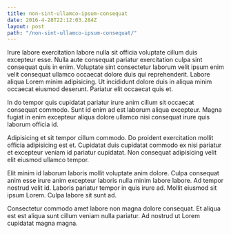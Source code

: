 ```yaml
---
title: non-sint-ullamco-ipsum-consequat
date: 2016-4-28T22:12:03.284Z
layout: post
path: "/non-sint-ullamco-ipsum-consequat/"
---
```


Irure labore exercitation labore nulla sit officia voluptate cillum duis excepteur esse. Nulla aute consequat pariatur exercitation culpa sint consequat quis in enim. Voluptate sint consectetur laborum velit ipsum enim velit consequat ullamco occaecat dolore duis qui reprehenderit. Labore aliqua Lorem minim adipisicing. Ut incididunt dolore duis in aliqua minim occaecat eiusmod deserunt. Pariatur elit occaecat quis et.

In do tempor quis cupidatat pariatur irure anim cillum sit occaecat consequat commodo. Sunt id enim ad est laborum aliqua excepteur. Magna fugiat in enim excepteur aliqua dolore ullamco nisi consequat irure quis laborum officia id.

Adipisicing et sit tempor cillum commodo. Do proident exercitation mollit officia adipisicing est et. Cupidatat duis cupidatat commodo ex nisi pariatur et excepteur veniam id pariatur cupidatat. Non consequat adipisicing velit elit eiusmod ullamco tempor.

Elit minim id laborum laboris mollit voluptate anim dolore. Culpa consequat anim esse irure anim excepteur laboris nulla minim labore labore. Ad tempor nostrud velit id. Laboris pariatur tempor in quis irure ad. Mollit eiusmod sit ipsum Lorem. Culpa labore sit sunt ad.

Consectetur commodo amet labore non magna dolore consequat. Et aliqua est est aliqua sunt cillum veniam nulla pariatur. Ad nostrud ut Lorem cupidatat magna magna.